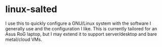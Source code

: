 linux-salted
============

I use this to quickly configure a GNU/Linux system with the software I generally use and the configuration I like.
This is currently tailored for an Asus RoG laptop, but I may extend it to support server/desktop and bare metal/cloud VMs.
